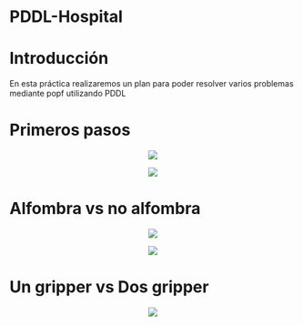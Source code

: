 # PDDL-Hospital

# Introducción 
En esta práctica realizaremos un plan para poder resolver varios problemas mediante popf utilizando PDDL

# Primeros pasos

<p align="center">
<img src="https://user-images.githubusercontent.com/73492480/161593453-e072a73c-3d9f-45f1-a2d3-13295b40ad55.png"> 
</p align>
 
<p align="center">
<img src="https://user-images.githubusercontent.com/73492480/161577917-8088d321-5a95-49ab-9c93-cccb2e329d8a.png"> 
</p align>

# Alfombra vs no alfombra

<p align="center">
<img src="https://user-images.githubusercontent.com/73492480/161579991-f2cb8d45-92d3-4f77-a784-e65674a71028.png"> 
</p align>

<p align="center">
<img src="https://user-images.githubusercontent.com/73492480/161580186-95b8d10d-c811-48b9-a249-18723d34c5f7.png"> 
</p align>

# Un gripper vs Dos gripper 

<p align="center">
<img src="https://user-images.githubusercontent.com/73492480/161581649-a76820e3-3655-4477-896e-5eafa8d090cb.png"> 
</p align>
